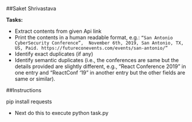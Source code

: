 ##Saket Shrivastava

**Tasks:** 
* Extract contents from given Api link
* Print the contents in a human readable format, e.g.: `“San Antonio CyberSecurity Conference”,  November 6th, 2019, San Antonio, TX, US, Paid. https://futureconevents.com/events/san-antonio/”` 
* Identify exact duplicates (if any)
* Identify semantic duplicates (i.e., the conferences are same but the details provided are slightly different, e.g., “React Conference 2019” in one entry and “ReactConf ‘19” in another entry but the other fields are same or similar). 

##Instructions

pip install requests

- Next do this to execute
python task.py


